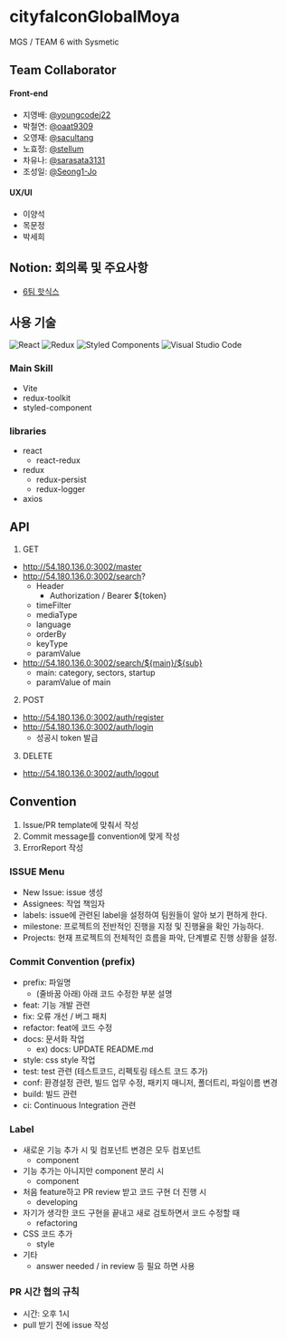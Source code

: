 # cityfalconGlobalMoya

MGS / TEAM 6 with Sysmetic

## Team Collaborator

#### Front-end

- 지영배: [@youngcodej22](https://github.com/youngcodej22)
- 박철연: [@oaat9309](https://github.com/oaat9309)
- 오영재: [@sacultang](https://github.com/sacultang)
- 노효정: [@stellum](https://github.com/stellum)
- 차유나: [@sarasata3131](https://github.com/sarasata3131)
- 조성일: [@Seong1-Jo](https://github.com/Seong1-Jo)

#### UX/UI

- 이양석
- 목문정
- 박세희

## Notion: 회의록 및 주요사항

- [6팀 핫식스](https://www.notion.so/6-61dcc51a7e5c42b9a02ff7066c53edaa)

## 사용 기술

![React](https://img.shields.io/badge/react-%2320232a.svg?style=for-the-badge&logo=react&logoColor=%2361DAFB)
![Redux](https://img.shields.io/badge/redux-%23593d88.svg?style=for-the-badge&logo=redux&logoColor=white)
![Styled Components](https://img.shields.io/badge/styled--components-DB7093?style=for-the-badge&logo=styled-components&logoColor=white)
![Visual Studio Code](https://img.shields.io/badge/Visual%20Studio%20Code-0078d7.svg?style=for-the-badge&logo=visual-studio-code&logoColor=white)

### Main Skill

- Vite
- redux-toolkit
- styled-component

### libraries

- react
  - react-redux
- redux
  - redux-persist
  - redux-logger
- axios

## API

1. GET

- http://54.180.136.0:3002/master
- http://54.180.136.0:3002/search?
  - Header
    - Authorization / Bearer ${token}
  - timeFilter
  - mediaType
  - language
  - orderBy
  - keyType
  - paramValue
- http://54.180.136.0:3002/search/${main}/${sub}
  - main: category, sectors, startup
  - paramValue of main

2. POST

- http://54.180.136.0:3002/auth/register
- http://54.180.136.0:3002/auth/login
  - 성공시 token 발급

3. DELETE

- http://54.180.136.0:3002/auth/logout

## Convention

1. Issue/PR template에 맞춰서 작성
2. Commit message를 convention에 맞게 작성
3. ErrorReport 작성

### ISSUE Menu

- New Issue: issue 생성
- Assignees: 작업 책임자
- labels: issue에 관련된 label을 설정하여 팀원들이 알아 보기 편하게 한다.
- milestone: 프로젝트의 전반적인 진행을 지정 및 진행율을 확인 가능하다.
- Projects: 현재 프로젝트의 전체적인 흐름을 파악, 단계별로 진행 상황을 설정.

### Commit Convention (prefix)

- prefix: 파일명
  - (줄바꿈 아래) 아래 코드 수정한 부분 설명
- feat: 기능 개발 관련
- fix: 오류 개선 / 버그 패치
- refactor: feat에 코드 수정
- docs: 문서화 작업
  - ex) docs: UPDATE README.md
- style: css style 작업
- test: test 관련 (테스트코드, 리펙토링 테스트 코드 추가)
- conf: 환경설정 관련, 빌드 업무 수정, 패키지 매니저, 폴더트리, 파일이름 변경
- build: 빌드 관련
- ci: Continuous Integration 관련

### Label

- 새로운 기능 추가 시 및 컴포넌트 변경은 모두 컴포넌트
  - component
- 기능 추가는 아니지만 component 분리 시
  - component
- 처음 feature하고 PR review 받고 코드 구현 더 진행 시
  - developing
- 자기가 생각한 코드 구현을 끝내고 새로 검토하면서 코드 수정할 때
  - refactoring
- CSS 코드 추가
  - style
- 기타
  - answer needed / in review 등 필요 하면 사용

### PR 시간 협의 규칙

- 시간: 오후 1시
- pull 받기 전에 issue 작성
